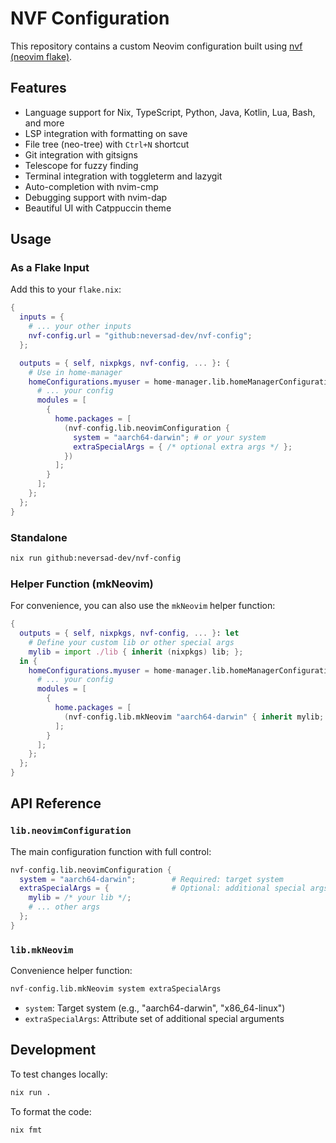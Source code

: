 # NVF Configuration

This repository contains a custom Neovim configuration built using [nvf (neovim flake)](https://github.com/notashelf/nvf).

## Features

- Language support for Nix, TypeScript, Python, Java, Kotlin, Lua, Bash, and more
- LSP integration with formatting on save
- File tree (neo-tree) with `Ctrl+N` shortcut
- Git integration with gitsigns
- Telescope for fuzzy finding
- Terminal integration with toggleterm and lazygit
- Auto-completion with nvim-cmp
- Debugging support with nvim-dap
- Beautiful UI with Catppuccin theme

## Usage

### As a Flake Input

Add this to your `flake.nix`:

```nix
{
  inputs = {
    # ... your other inputs
    nvf-config.url = "github:neversad-dev/nvf-config";
  };

  outputs = { self, nixpkgs, nvf-config, ... }: {
    # Use in home-manager
    homeConfigurations.myuser = home-manager.lib.homeManagerConfiguration {
      # ... your config
      modules = [
        {
          home.packages = [
            (nvf-config.lib.neovimConfiguration { 
              system = "aarch64-darwin"; # or your system
              extraSpecialArgs = { /* optional extra args */ };
            })
          ];
        }
      ];
    };
  };
}
```

### Standalone

```bash
nix run github:neversad-dev/nvf-config
```

### Helper Function (mkNeovim)

For convenience, you can also use the `mkNeovim` helper function:

```nix
{
  outputs = { self, nixpkgs, nvf-config, ... }: let
    # Define your custom lib or other special args
    mylib = import ./lib { inherit (nixpkgs) lib; };
  in {
    homeConfigurations.myuser = home-manager.lib.homeManagerConfiguration {
      # ... your config
      modules = [
        {
          home.packages = [
            (nvf-config.lib.mkNeovim "aarch64-darwin" { inherit mylib; })
          ];
        }
      ];
    };
  };
}
```

## API Reference

### `lib.neovimConfiguration`

The main configuration function with full control:

```nix
nvf-config.lib.neovimConfiguration {
  system = "aarch64-darwin";        # Required: target system
  extraSpecialArgs = {              # Optional: additional special args
    mylib = /* your lib */;
    # ... other args
  };
}
```

### `lib.mkNeovim`

Convenience helper function:

```nix
nvf-config.lib.mkNeovim system extraSpecialArgs
```

- `system`: Target system (e.g., "aarch64-darwin", "x86_64-linux")
- `extraSpecialArgs`: Attribute set of additional special arguments


## Development

To test changes locally:

```bash
nix run .
```

To format the code:

```bash
nix fmt
``` 